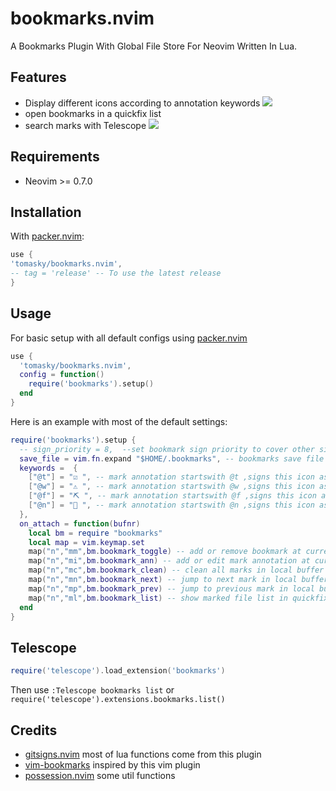 # bookmarks.nvim

A Bookmarks Plugin With Global File Store For Neovim Written In Lua.

## Features

- Display different icons according to annotation keywords
  ![](http://raw.github.com/tomasky/tomasky/main/bookmarksfeatures2.png)
- open bookmarks in a quickfix list
- search marks with Telescope
  ![](http://raw.github.com/tomasky/tomasky/main/bookmarksfeatures1.png)

## Requirements

- Neovim >= 0.7.0

## Installation

With [packer.nvim]:

```lua
use {
'tomasky/bookmarks.nvim',
-- tag = 'release' -- To use the latest release
}

```

## Usage

For basic setup with all default configs using [packer.nvim]

```lua
use {
  'tomasky/bookmarks.nvim',
  config = function()
    require('bookmarks').setup()
  end
}
```

Here is an example with most of the default settings:

```lua
require('bookmarks').setup {
  -- sign_priority = 8,  --set bookmark sign priority to cover other sign
  save_file = vim.fn.expand "$HOME/.bookmarks", -- bookmarks save file path
  keywords =  {
    ["@t"] = "☑️ ", -- mark annotation startswith @t ,signs this icon as `Todo`
    ["@w"] = "⚠️ ", -- mark annotation startswith @w ,signs this icon as `Warn`
    ["@f"] = "⛏ ", -- mark annotation startswith @f ,signs this icon as `Fix`
    ["@n"] = " ", -- mark annotation startswith @n ,signs this icon as `Note`
  },
  on_attach = function(bufnr)
    local bm = require "bookmarks"
    local map = vim.keymap.set
    map("n","mm",bm.bookmark_toggle) -- add or remove bookmark at current line
    map("n","mi",bm.bookmark_ann) -- add or edit mark annotation at current line
    map("n","mc",bm.bookmark_clean) -- clean all marks in local buffer
    map("n","mn",bm.bookmark_next) -- jump to next mark in local buffer
    map("n","mp",bm.bookmark_prev) -- jump to previous mark in local buffer
    map("n","ml",bm.bookmark_list) -- show marked file list in quickfix window
  end
}
```

## Telescope

```lua
require('telescope').load_extension('bookmarks')
```

Then use `:Telescope bookmarks list` or `require('telescope').extensions.bookmarks.list()`

## Credits

- [gitsigns.nvim] most of lua functions come from this plugin
- [vim-bookmarks](https://github.com/MattesGroeger/vim-bookmarks) inspired by this vim plugin
- [possession.nvim](https://github.com/jedrzejboczar/possession.nvim) some util functions

[gitsigns.nvim]: https://github.com/lewis6991/gitsigns.nvim
[packer.nvim]: https://github.com/wbthomason/packer.nvim
